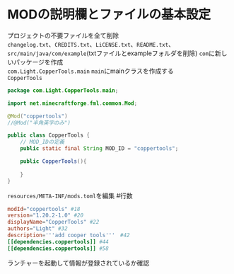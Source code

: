 # MODの説明欄とファイルの基本設定

プロジェクトの不要ファイルを全て削除  
    `changelog.txt`、`CREDITS.txt`、`LiCENSE.txt`、`README.txt`、`src/main/java/com/example`(txtファイルとexampleフォルダを削除)
`com`に新しいパッケージを作成  
    `com.Light.CopperTools.main`
`main`にmainクラスを作成する  
    `CopperTools`
```java
package com.Light.CopperTools.main;

import net.minecraftforge.fml.common.Mod;

@Mod("coppertools")
//@Mod("半角英字のみ")

public class CopperTools {
    // MOD_IDの定義
    public static final String MOD_ID = "coppertools";

    public CopperTools(){
        
    }
}
```
`resources/META-INF/mods.toml`を編集 #行数
```toml
modId="coppertools" #18
version="1.20.2-1.0" #20
displayName="CopperTools" #22
authors="Light" #32
description='''add cooper tools'''　#42
[[dependencies.coppertools]] #44
[[dependencies.coppertools]] #58
```
ランチャーを起動して情報が登録されているか確認